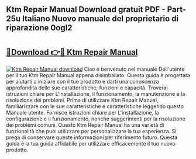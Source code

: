 ## Ktm Repair Manual Download gratuit PDF - Part-25u Italiano Nuovo manuale del proprietario di riparazione 0ogl2

# <h2><a href="http://dfak11.blite.top/?on=Ktm+Repair+Manual">🔗Download 👉🔴 Ktm Repair Manual</a></h2>

[![Ktm Repair Manual download](https://i.imgur.com/lujVjoI.png)](http://dfak11.blite.top/?on=Ktm+Repair+Manual)
Ciao e benvenuto nel manuale Dell'utente per il tuo Ktm Repair Manual appena disimballato. Questa guida è progettata per aiutarti a iniziare con il tuo prodotto e darti una conoscenza approfondita delle sue caratteristiche, funzioni e capacità. Troverai istruzioni chiare per L'installazione, il funzionamento, la manutenzione e la risoluzione dei problemi. Prima di utilizzare Ktm Repair Manual, familiarizzare con le sue caratteristiche e caratteristiche leggendo questo Manuale utente. Fornisce istruzioni chiare per L'installazione, la configurazione e il funzionamento, nonché suggerimenti per la risoluzione dei problemi comuni. Questo Ktm Repair Manual ha una varietà di funzionalità che puoi utilizzare per personalizzare la tua esperienza. Si prega di conservare queste informazioni per riferimento futuro. Questa guida è la tua guida affidabile per utilizzare efficacemente il tuo nuovo prodotto.

